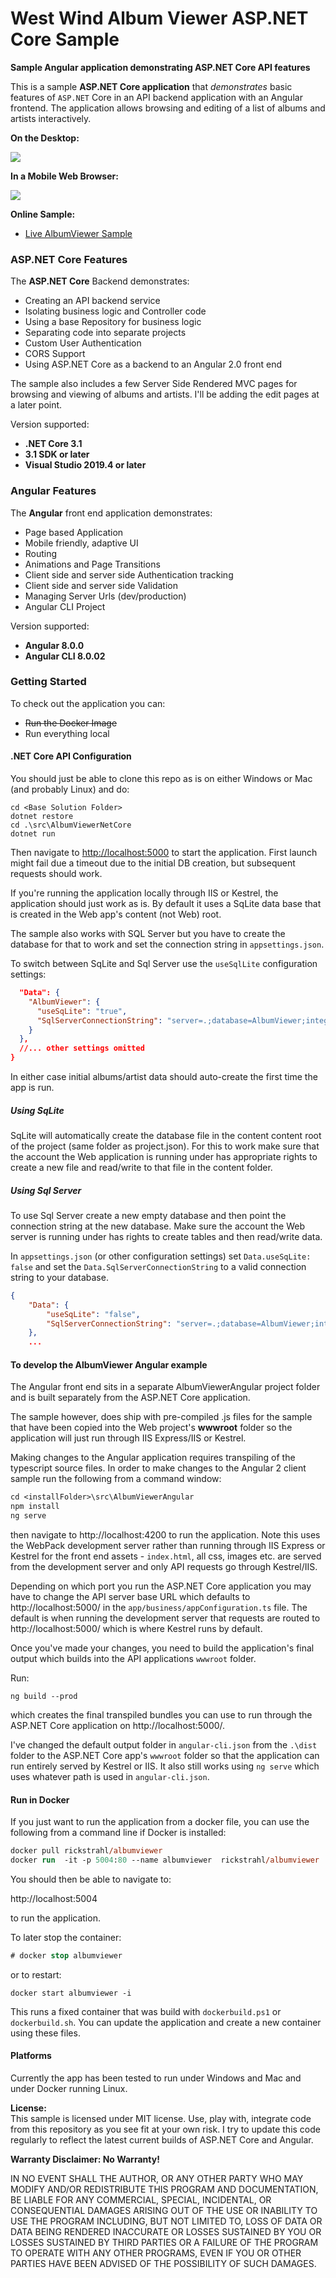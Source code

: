 # West Wind Album Viewer ASP.NET Core Sample

**Sample Angular application demonstrating ASP.NET Core API features**

This is a sample **ASP.NET Core application** that *demonstrates* basic features of `ASP.NET` Core in an API backend application with an Angular frontend. The application allows browsing and editing of a list of albums and artists interactively.

**On the Desktop:**

![](AlbumViewer.png)

**In a Mobile Web Browser:**

![](AlbumViewerMobile.jpg)

**Online Sample:**
* [Live AlbumViewer Sample](https://albumviewer.west-wind.com)

### ASP.NET Core Features
The **ASP.NET Core** Backend demonstrates:

* Creating an API backend service
* Isolating business logic and Controller code
* Using a base Repository for business logic
* Separating code into separate projects
* Custom User Authentication
* CORS Support
* Using ASP.NET Core as a backend to an Angular 2.0 front end

The sample also includes a few Server Side Rendered MVC pages for browsing and viewing of albums and artists. I'll be adding the edit pages at a later point.

Version supported:  
* **.NET Core 3.1**
* **3.1 SDK or later**
* **Visual Studio 2019.4 or later**

### Angular Features
The **Angular** front end application demonstrates:

* Page based Application
* Mobile friendly, adaptive UI
* Routing
* Animations and Page Transitions
* Client side and server side Authentication tracking
* Client side and server side Validation
* Managing Server Urls (dev/production)
* Angular CLI Project

Version supported:  
* **Angular 8.0.0**  
* **Angular CLI 8.0.02**


### Getting Started
To check out the application you can:

* ~~Run the Docker Image~~
* Run everything local

#### .NET Core API Configuration
You should just be able to clone this repo as is on either Windows or Mac (and probably Linux) and do:

```
cd <Base Solution Folder>
dotnet restore
cd .\src\AlbumViewerNetCore
dotnet run
```

Then navigate to [http://localhost:5000](http://localhost:5000) to start the application. First launch might fail due a timeout due to the initial DB creation, but subsequent requests should work.

If you're running the application locally through IIS or Kestrel, the application should just work as is. By default it uses a SqLite data base that is created in the Web app's content (not Web) root. 

The sample also works with SQL Server but you have to create the database for that to work and set the connection string in `appsettings.json`. 


To switch between SqLite and Sql Server use the `useSqlLite` configuration settings:

```json
  "Data": {
    "AlbumViewer": {
      "useSqLite": "true",
      "SqlServerConnectionString": "server=.;database=AlbumViewer;integrated security=true;",
    } 
  },
  //... other settings omitted
}
```  

In either case initial albums/artist data should auto-create the first time the app is run.

##### Using SqLite
SqLite will automatically create the database file in the content content root of the project (same folder as project.json). For this to work make sure that the account the Web application is running under has appropriate rights to create a new file and read/write to that file in the content folder.

##### Using Sql Server
To use Sql Server create a new empty database and then point the connection string at the new database. Make sure the account the Web server is running under has rights to create tables and then read/write data.

In `appsettings.json` (or other configuration settings) set `Data.useSqLite: false` and set the `Data.SqlServerConnectionString` to a valid connection string to your database.

```json
{
    "Data": {
        "useSqLite": "false",
        "SqlServerConnectionString": "server=.;database=AlbumViewer;integrated security=true;MultipleActiveResultSets=true;App=AlbumViewer"
    },
    ...
```    

#### To develop the AlbumViewer Angular example
The Angular front end sits in a separate AlbumViewerAngular project folder and is built separately from the ASP.NET Core application.

The sample however, does ship with pre-compiled .js files for the sample that have been copied into the Web project's **wwwroot** folder so the application will just run through IIS Express/IIS or Kestrel.

Making changes to the Angular application requires transpiling of the typescript source files. In order to make changes to the Angular 2 client sample run the following from a command window:

```ps
cd <installFolder>\src\AlbumViewerAngular
npm install
ng serve
```

then navigate to http://localhost:4200 to run the application. Note this uses the WebPack development server rather than running through IIS Express or Kestrel for the front end assets - `index.html`, all css, images etc. are served from the development server and only API requests go through Kestrel/IIS.

Depending on which port you run the ASP.NET Core application you may have to change the API server base URL which defaults to http://localhost:5000/ in the `app/business/appConfiguration.ts` file. The default is when running the development server that requests are routed to http://localhost:5000/ which is where Kestrel runs by default.

Once you've made your changes, you need to build the application's final output which builds into the API applications `wwwroot` folder.

Run:

```
ng build --prod
```

which creates the final transpiled bundles you can use to run through the ASP.NET Core application on http://localhost:5000/. 

I've changed the default output folder in `angular-cli.json` from the `.\dist` folder to the ASP.NET Core app's `wwwroot` folder so that the application can run entirely served by Kestrel or IIS. It also still works using `ng serve` which uses whatever path is used in `angular-cli.json`.

#### Run in Docker
If you just want to run the application from a docker file, you can use the following from a command line if Docker is installed:

```ps
docker pull rickstrahl/albumviewer
docker run  -it -p 5004:80 --name albumviewer  rickstrahl/albumviewer
```

You should then be able to navigate to:

http://localhost:5004

to run the application.

To later stop the container:

```ps
# docker stop albumviewer
```

or to restart:

```
docker start albumviewer -i
```

This runs a fixed container that was build with `dockerbuild.ps1` or `dockerbuild.sh`. You can update the application and create a new container using these files.

#### Platforms 
Currently the app has been tested to run under Windows and Mac and under Docker running Linux.

**License:**  
This sample is licensed under MIT license. Use, play with, integrate code from
this repository as you see fit at your own risk. I try to update this code regularly to reflect the latest current builds of ASP.NET Core and Angular.

**Warranty Disclaimer: No Warranty!**

IN NO EVENT SHALL THE AUTHOR, OR ANY OTHER PARTY WHO MAY MODIFY
AND/OR REDISTRIBUTE THIS PROGRAM AND DOCUMENTATION, BE LIABLE 
FOR ANY COMMERCIAL, SPECIAL, INCIDENTAL, OR CONSEQUENTIAL DAMAGES
ARISING OUT OF THE USE OR INABILITY TO USE THE PROGRAM INCLUDING, 
BUT NOT LIMITED TO, LOSS OF DATA OR DATA BEING RENDERED INACCURATE
OR LOSSES SUSTAINED BY YOU OR LOSSES SUSTAINED BY THIRD PARTIES OR
A FAILURE OF THE PROGRAM TO OPERATE WITH ANY OTHER PROGRAMS, EVEN
IF YOU OR OTHER PARTIES HAVE BEEN ADVISED OF THE POSSIBILITY OF 
SUCH DAMAGES.
